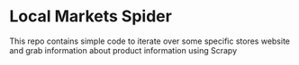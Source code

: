 Local Markets Spider
====================
This repo contains simple code to iterate over some specific stores website and grab information about product information using Scrapy
